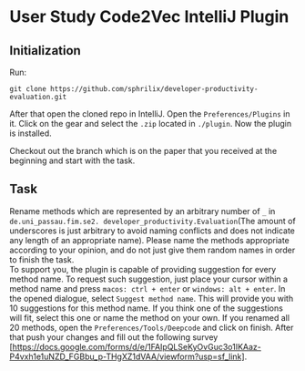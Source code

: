 # User Study Code2Vec IntelliJ Plugin

## Initialization

Run:
```
git clone https://github.com/sphrilix/developer-productivity-evaluation.git
```
After that open the cloned repo in IntelliJ. Open the `Preferences/Plugins` in it. Click on the gear and 
select the `.zip` located in `./plugin`. Now the plugin is installed.  

Checkout out the branch which is on the paper that you received at the beginning and start with the task.


## Task
Rename methods which are represented by an arbitrary number of `_` in `de.uni_passau.fim.se2.
developer_productivity.Evaluation`(The amount of underscores is just arbitrary to avoid naming conflicts and does
not indicate any length of an appropriate name). Please name the methods
appropriate  according to your opinion,  and do not just give them random names in order to finish the task.    
To support you, the plugin is capable of providing suggestion for every method name.
To request such suggestion, just place your cursor within a method name and press `macos: ctrl + enter` or `windows:
alt + enter`. In the opened dialogue, select `Suggest method name`. This will provide you with 10 suggestions for
this method name. If you think one of the suggestions will fit, select this one or name the method on your own.
If you renamed all 20 methods, open the `Preferences/Tools/Deepcode` and click on finish. After that push your
changes and fill out the following survey
[https://docs.google.com/forms/d/e/1FAIpQLSeKyOvGuc3o1IKAaz-P4vxh1e1uNZD_FGBbu_p-THgXZ1dVAA/viewform?usp=sf_link].